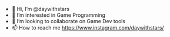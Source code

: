 - 👋 Hi, I’m @daywithstars
- 👀 I’m interested in Game Programming
- 💞️ I’m looking to collaborate on Game Dev tools
- 📫 How to reach me https://www.instagram.com/daywithstars/
